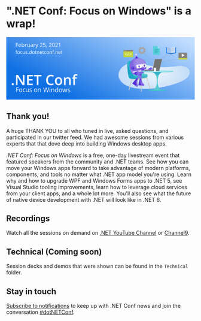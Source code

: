 # ".NET Conf: Focus on Windows" is a wrap!
[![](Creative/Windows-550x182.png)](https://focus.dotnetconf.net)

## Thank you!

A huge THANK YOU to all who tuned in live, asked questions, and participated in our twitter feed. We had awesome sessions from various experts that that dove deep into building Windows desktop apps. 

*.NET Conf: Focus on Windows* is a free, one-day livestream event that featured speakers from the community and .NET teams. See how you can move your Windows apps forward to take advantage of modern platforms, components, and tools no matter what .NET app model you're using. Learn why and how to upgrade WPF and Windows Forms apps to .NET 5, see Visual Studio tooling improvements, learn how to leverage cloud services from your client apps, and a whole lot more. You'll also see what the future of native device development with .NET will look like in .NET 6.

## Recordings 
Watch all the sessions on demand on [.NET YouTube Channel](https://www.youtube.com/playlist?list=PLdo4fOcmZ0oUQ42lnr4bDYfStYe_5rKS0) or [Channel9](https://channel9.msdn.com/Events/dotnetConf/Focus-on-Windows).

## Technical (Coming soon)
Session decks and demos that were shown can be found in the `Technical` folder. 

## Stay in touch
[Subscribe to notifications](http://eepurl.com/gvEhgX) to keep up with .NET Conf news and join the conversation [#dotNETConf](https://twitter.com/search?q=%23dotnetconf).
